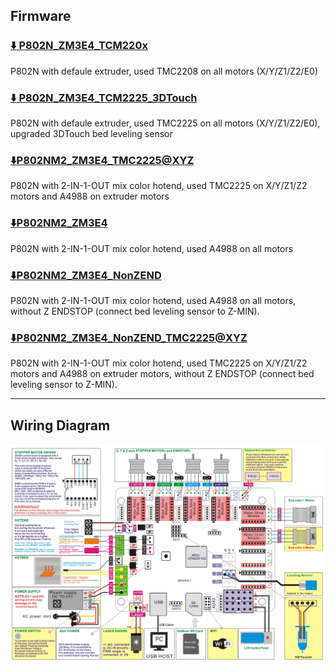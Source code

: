 ## Firmware
### [:arrow_down: P802N_ZM3E4_TCM220x](./P802N_ZM3E4_TCM220x.zip)
P802N with defaule extruder, used TMC2208 on all motors (X/Y/Z1/Z2/E0)
### [:arrow_down: P802N_ZM3E4_TCM2225_3DTouch](./P802N_ZM3E4_TCM2225_3DTouch.zip)
P802N with defaule extruder, used TMC2225 on all motors (X/Y/Z1/Z2/E0), upgraded 3DTouch bed leveling sensor
### [:arrow_down:P802NM2_ZM3E4_TMC2225@XYZ](./P802NM2_ZM3E4_TMC2225%40XYZ.zip)
P802N with 2-IN-1-OUT mix color hotend, used TMC2225 on X/Y/Z1/Z2 motors and A4988 on extruder motors
### [:arrow_down:P802NM2_ZM3E4](./P802NM2_ZM3E4.zip)
P802N with 2-IN-1-OUT mix color hotend, used A4988 on all motors
### [:arrow_down:P802NM2_ZM3E4_NonZEND](./P802NM2_ZM3E4_NonZEND.zip)
P802N with 2-IN-1-OUT mix color hotend, used A4988 on all motors, without Z ENDSTOP (connect bed leveling sensor to Z-MIN).
### [:arrow_down:P802NM2_ZM3E4_NonZEND_TMC2225@XYZ](./P802NM2_ZM3E4_NonZEND_TMC2225%40XYZ.zip)
P802N with 2-IN-1-OUT mix color hotend, used TMC2225 on X/Y/Z1/Z2 motors and A4988 on extruder motors, without Z ENDSTOP (connect bed leveling sensor to Z-MIN).

-----
## Wiring Diagram
![](./ZM3E4-P802-Wiring-Diagram.jpg)